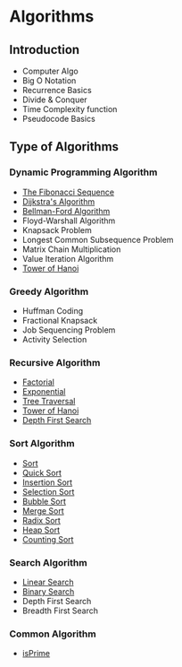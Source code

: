 # Algorithms

## Introduction
- Computer Algo
- Big O Notation
- Recurrence Basics
- Divide & Conquer
- Time Complexity function
- Pseudocode Basics

## Type of Algorithms

### Dynamic Programming Algorithm
- [The Fibonacci Sequence](https://github.com/fralabi/CybergroundCoding/blob/main/Algorithms/FibonacciSequence.cpp)
- [Dijkstra's Algorithm](https://github.com/fralabi/CybergroundCoding/blob/main/Algorithms/Dijkstra's%20Algorithm.cpp)
- [Bellman-Ford Algorithm](https://github.com/fralabi/CybergroundCoding/blob/main/Algorithms/Bellman%20Ford%20Algorithm.cpp)
- Floyd-Warshall Algorithm
- Knapsack Problem
- Longest Common Subsequence Problem
- Matrix Chain Multiplication
- Value Iteration Algorithm
- [Tower of Hanoi](https://github.com/fralabi/CybergroundCoding/blob/main/Algorithms/TowerOfHanoi.cpp)

### Greedy Algorithm
- Huffman Coding
- Fractional Knapsack
- Job Sequencing Problem
- Activity Selection

### Recursive Algorithm
- [Factorial](https://github.com/fralabi/CybergroundCoding/blob/main/Algorithms/Factorial.cpp)
- [Exponential](https://github.com/fralabi/CybergroundCoding/blob/main/Algorithms/Exponential.cpp)
- [Tree Traversal](https://github.com/fralabi/CybergroundCoding/blob/main/Algorithms/TreeTraversal.cpp)
- [Tower of Hanoi](https://github.com/fralabi/CybergroundCoding/blob/main/Algorithms/TowerOfHanoi.cpp)
- [Depth First Search](https://github.com/fralabi/CybergroundCoding/blob/main/Algorithms/DepthFirstSearch.cpp)

### Sort Algorithm
- [Sort](https://github.com/fralabi/CybergroundCoding/blob/main/Algorithms/Sort.cpp)
- [Quick Sort](https://github.com/fralabi/CybergroundCoding/blob/main/Algorithms/QuickSort.cpp)
- [Insertion Sort](https://github.com/fralabi/CybergroundCoding/blob/main/Algorithms/Insertion%20Sort.cpp)
- [Selection Sort](https://github.com/fralabi/CybergroundCoding/blob/main/Algorithms/Selection%20Sort.cpp)
- [Bubble Sort](https://github.com/fralabi/CybergroundCoding/blob/main/Algorithms/Bubble%20Sort.cpp)
- [Merge Sort](https://github.com/fralabi/CybergroundCoding/blob/main/Algorithms/MergeSort.cpp)
- [Radix Sort](https://github.com/fralabi/CybergroundCoding/blob/main/Algorithms/Radix%20Sort.cpp)
- [Heap Sort](https://github.com/fralabi/CybergroundCoding/blob/main/Algorithms/Heap%20Sort.cpp)
- [Counting Sort](https://github.com/fralabi/CybergroundCoding/blob/main/Algorithms/Counting%20Sort.cpp)

### Search Algorithm
- [Linear Search](https://github.com/fralabi/CybergroundCoding/blob/main/Algorithms/Linear%20Search.cpp)
- [Binary Search](https://github.com/fralabi/CybergroundCoding/blob/main/Algorithms/Binary%20Search.cpp)
- Depth First Search
- Breadth First Search

### Common Algorithm
- [isPrime](https://github.com/fralabi/CybergroundCoding/blob/main/Algorithms/isPrime.cpp)

